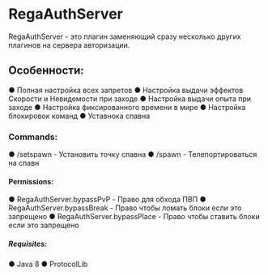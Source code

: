 # RegaAuthServer
RegaAuthServer - это плагин заменяющий сразу несколько других плагинов на сервера авторизации. 

## Особенности:
● Полная настройка всех запретов
● Настройка выдачи эффектов Скорости и Невидемости при заходе
● Настройка выдачи опыта при заходе
● Настройка фиксированного времени в мире
● Настройка блокировок команд
● Уставнока спавна

### Commands:
● /setspawn - Установить точку спавна
● /spawn - Телепортироваться на спавн

#### Permissions:
● RegaAuthServer.bypassPvP - Право для обхода ПВП 
● RegaAuthServer.bypassBreak - Право чтобы ломать блоки если это запрещено
● RegaAuthServer.bypassPlace - Право чтобы ставить блоки если это запрещено

##### Requisites:
● Java 8
● ProtocolLib
